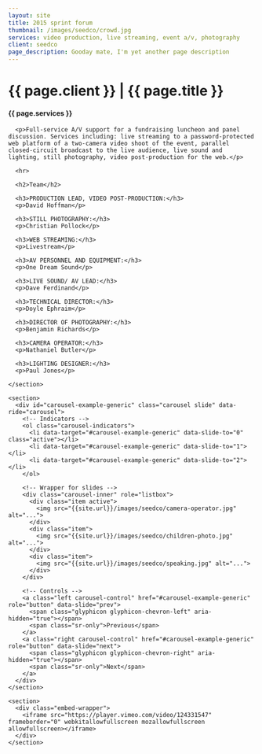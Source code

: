 ```yaml
---
layout: site
title: 2015 sprint forum
thumbnail: /images/seedco/crowd.jpg
services: video production, live streaming, event a/v, photography
client: seedco
page_description: Gooday mate, I'm yet another page description
---
```


<div class="row">
  <div class="col-md-12">
    <h1 class="title">{{ page.client }} | {{ page.title }}</h1>
  </div>

  <div class="col-md-4">
    <section>
      <h4>{{ page.services }}</h4>

      <p>Full-service A/V support for a fundraising luncheon and panel discussion. Services including: live streaming to a password-protected web platform of a two-camera video shoot of the event, parallel closed-circuit broadcast to the live audience, live sound and lighting, still photography, video post-production for the web.</p>

      <hr>

      <h2>Team</h2>

      <h3>PRODUCTION LEAD, VIDEO POST-PRODUCTION:</h3>
      <p>David Hoffman</p>

      <h3>STILL PHOTOGRAPHY:</h3>
      <p>Christian Pollock</p>

      <h3>WEB STREAMING:</h3>
      <p>Livestream</p>

      <h3>AV PERSONNEL AND EQUIPMENT:</h3>
      <p>One Dream Sound</p>

      <h3>LIVE SOUND/ AV LEAD:</h3>
      <p>Dave Ferdinand</p>

      <h3>TECHNICAL DIRECTOR:</h3>
      <p>Doyle Ephraim</p>

      <h3>DIRECTOR OF PHOTOGRAPHY:</h3>
      <p>Benjamin Richards</p>

      <h3>CAMERA OPERATOR:</h3>
      <p>Nathaniel Butler</p>

      <h3>LIGHTING DESIGNER:</h3>
      <p>Paul Jones</p>
      
    </section>
  </div>
  
  <div class="col-md-8">

    <section>
      <div id="carousel-example-generic" class="carousel slide" data-ride="carousel">
        <!-- Indicators -->
        <ol class="carousel-indicators">
          <li data-target="#carousel-example-generic" data-slide-to="0" class="active"></li>
          <li data-target="#carousel-example-generic" data-slide-to="1"></li>
          <li data-target="#carousel-example-generic" data-slide-to="2"></li>
        </ol>

        <!-- Wrapper for slides -->
        <div class="carousel-inner" role="listbox">
          <div class="item active">
            <img src="{{site.url}}/images/seedco/camera-operator.jpg" alt="...">
          </div>
          <div class="item">
            <img src="{{site.url}}/images/seedco/children-photo.jpg" alt="...">
          </div>
          <div class="item">
            <img src="{{site.url}}/images/seedco/speaking.jpg" alt="...">
          </div>
        </div>

        <!-- Controls -->
        <a class="left carousel-control" href="#carousel-example-generic" role="button" data-slide="prev">
          <span class="glyphicon glyphicon-chevron-left" aria-hidden="true"></span>
          <span class="sr-only">Previous</span>
        </a>
        <a class="right carousel-control" href="#carousel-example-generic" role="button" data-slide="next">
          <span class="glyphicon glyphicon-chevron-right" aria-hidden="true"></span>
          <span class="sr-only">Next</span>
        </a>
      </div>
    </section>

    <section>
      <div class="embed-wrapper">
        <iframe src="https://player.vimeo.com/video/124331547" frameborder="0" webkitallowfullscreen mozallowfullscreen allowfullscreen></iframe>
      </div>
    </section>

  </div>
</div>

